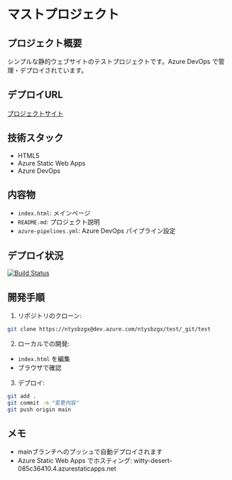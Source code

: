# マストプロジェクト

## プロジェクト概要
シンプルな静的ウェブサイトのテストプロジェクトです。Azure DevOps で管理・デプロイされています。

## デプロイURL
[プロジェクトサイト](https://witty-desert-085c36410.4.azurestaticapps.net)

## 技術スタック
- HTML5
- Azure Static Web Apps
- Azure DevOps

## 内容物
- `index.html`: メインページ
- `README.md`: プロジェクト説明
- `azure-pipelines.yml`: Azure DevOps パイプライン設定

## デプロイ状況
[![Build Status](https://dev.azure.com/ntysbzgx/test/_apis/build/status/test?branchName=main)](https://dev.azure.com/ntysbzgx/test/_build/latest?definitionId=1&branchName=main)

## 開発手順
1. リポジトリのクローン:
```bash
git clone https://ntysbzgx@dev.azure.com/ntysbzgx/test/_git/test
```

2. ローカルでの開発:
- `index.html` を編集
- ブラウザで確認

3. デプロイ:
```bash
git add .
git commit -m "変更内容"
git push origin main
```

## メモ
- mainブランチへのプッシュで自動デプロイされます
- Azure Static Web Apps でホスティング: witty-desert-085c36410.4.azurestaticapps.net